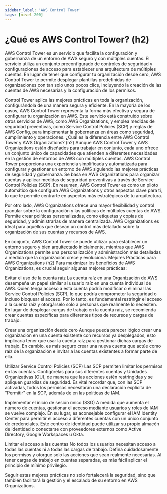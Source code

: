 ```yaml
---
sidebar_label: 'AWS Control Tower'
tags: [nivel 200]
---
```


# ¿Qué es AWS Control Tower? (h2)
AWS Control Tower es un servicio que facilita la configuración y gobernanza de un entorno de AWS seguro y con múltiples cuentas. El servicio utiliza un conjunto preconfigurado de controles de seguridad y configuraciones de acceso para establecer una arquitectura de múltiples cuentas. En lugar de tener que configurar tu organización desde cero, AWS Control Tower te permite desplegar plantillas predefinidas de organizaciones con tan solo unos pocos clics, incluyendo la creación de las cuentas de AWS necesarias y la configuración de los permisos.

Control Tower aplica las mejores prácticas en toda la organización, configurándola de una manera segura y eficiente. En la mayoría de los casos, AWS Control Tower representa la forma más efectiva y segura de configurar tu organización en AWS. Este servicio está construido sobre otros servicios de AWS, como AWS Organizations, y emplea medidas de seguridad preventivas, como Service Control Policies (SCP) y reglas de AWS Config, para implementar la gobernanza en áreas como seguridad, cumplimiento y operaciones.
¿Cuál es la diferencia entre AWS Control Tower y AWS Organizations? (h2)
Aunque AWS Control Tower y AWS Organizations están diseñados para trabajar en conjunto, cada uno ofrece un conjunto único de capacidades que atienden a diferentes necesidades en la gestión de entornos de AWS con múltiples cuentas. AWS Control Tower proporciona una experiencia simplificada y automatizada para configurar y gestionar un entorno de AWS siguiendo las mejores prácticas de seguridad y gobernanza. Se basa en AWS Organizations para organizar cuentas y aplicar medidas de seguridad preventivas a través de Service Control Policies (SCP). En resumen, AWS Control Tower es como un piloto automático que configura AWS Organizations y otros aspectos clave para ti, lo que te permite centrarte en aspectos más estratégicos de tu arquitectura.

Por otro lado, AWS Organizations ofrece una mayor flexibilidad y control granular sobre la configuración y las políticas de múltiples cuentas de AWS. Permite crear políticas personalizadas, como etiquetas y copias de seguridad, y administrarlas de manera centralizada. AWS Organizations es ideal para aquellos que desean un control más detallado sobre la organización de sus cuentas y recursos de AWS.

En conjunto, AWS Control Tower se puede utilizar para establecer un entorno seguro y bien arquitectado inicialmente, mientras que AWS Organizations permite una personalización y administración más detalladas a medida que la organización crece y evoluciona.
Mejores Prácticas para AWS Organizations (h2)
Para maximizar los beneficios de AWS Organizations, es crucial seguir algunas mejores prácticas:



Evitar el uso de la cuenta raíz
La cuenta raíz en una Organización de AWS desempeña un papel similar al usuario raíz en una cuenta individual de AWS. Quien tenga acceso a esta cuenta podría modificar o eliminar las Service Control Policies (SCP), lo que podría comprometer la seguridad o incluso bloquear el acceso. Por lo tanto, es fundamental restringir el acceso a la cuenta raíz y otorgárselo solo a personas que realmente lo necesiten. En lugar de desplegar cargas de trabajo en la cuenta raíz, se recomienda crear cuentas específicas para diferentes tipos de recursos y cargas de trabajo.

Crear una organización desde cero
Aunque pueda parecer lógico crear una organización en una cuenta existente con recursos ya desplegados, esto implicaría tener que usar la cuenta raíz para gestionar dichas cargas de trabajo. En cambio, es más seguro crear una nueva cuenta que actúe como raíz de la organización e invitar a las cuentas existentes a formar parte de ella.

Utilizar Service Control Policies (SCP)
Las SCP permiten limitar los permisos en las cuentas. Configúrelas para sus diferentes cuentas y Unidades Organizativas (OU), de manera que las acciones estén restringidas y se apliquen guardias de seguridad. Es vital recordar que, con las SCP activadas, todos los permisos necesitarán una declaración explícita de "Permitir" en la SCP, además de en las políticas de IAM.

Implementar el inicio de sesión único (SSO)
A medida que aumenta el número de cuentas, gestionar el acceso mediante usuarios y roles de IAM se vuelve complejo. En su lugar, es aconsejable configurar el IAM Identity Center para permitir el acceso a diferentes cuentas con un único conjunto de credenciales. Este centro de identidad puede utilizar su propio almacén de identidad o conectarse con proveedores externos como Active Directory, Google Workspaces u Okta.

Limitar el acceso a las cuentas
No todos los usuarios necesitan acceso a todas las cuentas ni a todas las cargas de trabajo. Defina cuidadosamente los permisos y otorgue solo las acciones que sean realmente necesarias. Al tener cargas de trabajo en cuentas separadas, es más fácil aplicar el principio de mínimo privilegio.

Seguir estas mejores prácticas no solo fortalecerá la seguridad, sino que también facilitará la gestión y el escalado de su entorno en AWS Organizations.

